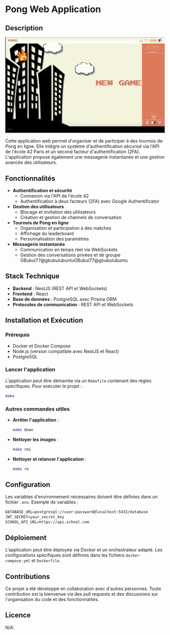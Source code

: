 # Pong Web Application

## Description

![Home Page](./images/home_page.png)

Cette application web permet d'organiser et de participer à des tournois de Pong en ligne. Elle intègre un système d'authentification sécurisé via l'API de l'école 42 Paris et un second facteur d'authentification (2FA). L'application propose également une messagerie instantanée et une gestion avancée des utilisateurs.

## Fonctionnalités

- **Authentification et sécurité**
  - Connexion via l'API de l'école 42
  - Authentification à deux facteurs (2FA) avec Google Authentificator
- **Gestion des utilisateurs**
  - Blocage et invitation des utilisateurs
  - Création et gestion de channels de conversation
- **Tournois de Pong en ligne**
  - Organisation et participation à des matches
  - Affichage du leaderboard
  - Personnalisation des paramètres
- **Messagerie instantanée**
  - Communication en temps réel via WebSockets
  - Gestion des conversations privées et de groupe
GBubul77@gbubulubuntuGBubul77@gbubulubuntu
## Stack Technique

- **Backend** : NestJS (REST API et WebSockets)
- **Frontend** : React
- **Base de données** : PostgreSQL avec Prisma ORM
- **Protocoles de communication** : REST API et WebSockets

## Installation et Exécution

### Prérequis

- Docker et Docker Compose
- Node.js (version compatible avec NestJS et React)
- PostgreSQL

### Lancer l'application

L'application peut être démarrée via un `Makefile` contenant des règles spécifiques. Pour exécuter le projet :

```sh
make
```

### Autres commandes utiles

- **Arrêter l'application** :
  ```sh
  make down
  ```
- **Nettoyer les images** :
  ```sh
  make rmi
  ```
- **Nettoyer et relancer l'application** :
  ```sh
  make re
  ```

## Configuration

Les variables d'environnement nécessaires doivent être définies dans un fichier `.env`. Exemple de variables :

```
DATABASE_URL=postgresql://user:password@localhost:5432/database
JWT_SECRET=your_secret_key
SCHOOL_API_URL=https://api.school.com
```

## Déploiement

L'application peut être déployée via Docker et un orchestrateur adapté. Les configurations spécifiques sont définies dans les fichiers `docker-compose.yml` et `Dockerfile`.

## Contributions

Ce projet a été développé en collaboration avec d'autres personnes. Toute contribution est la bienvenue via des pull requests et des discussions sur l'organisation du code et des fonctionnalités.

## Licence

N/A.

